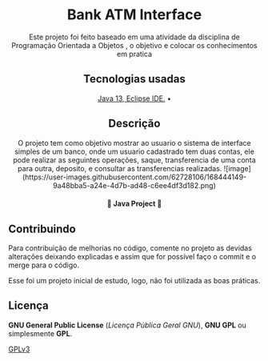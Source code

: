 <h1 align="center"> Bank ATM Interface </h1>
<p align="center">Este projeto foi feito baseado em uma atividade da disciplina de Programação Orientada a Objetos , o objetivo e colocar os conhecimentos em pratica </p>
<h2 align="center">Tecnologias usadas</h2>
<p align="center">
 <a href="#tecnologias">
 Java 13, Eclipse IDE.</a> • 
</p>

<h2 align="center"> Descrição </h2>
<p align="center">
 O projeto tem como objetivo mostrar ao usuario o sistema de interface simples de um banco, onde um usuario cadastrado tem duas contas,
  ele pode realizar as seguintes operações, saque, transferencia de uma conta para outra, deposito, e consultar as transferencias realizadas.
![image](https://user-images.githubusercontent.com/62728106/168444149-9a48bba5-a24e-4d7b-ad48-c6ee4df3d182.png)

</p>

<h4 align="center"> 
	🚧  Java Project 🚀 
</h4>

## Contribuindo
 
Para contribuição de melhorias no código, comente no projeto as devidas alterações deixando explicadas e assim que for possível faço o commit e o merge para o código.
 
Esse foi um projeto inicial de estudo, logo, não foi utilizada as boas práticas.
 
## Licença
 
**GNU General Public License** (_Licença Pública Geral GNU_), **GNU GPL** ou simplesmente **GPL**.
 
[GPLv3](https://www.gnu.org/licenses/gpl-3.0.html) 
